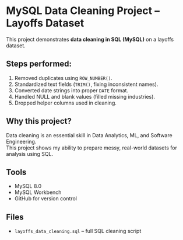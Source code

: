 # MySQL Data Cleaning Project – Layoffs Dataset

This project demonstrates **data cleaning in SQL (MySQL)** on a layoffs dataset.

## Steps performed:
1. Removed duplicates using `ROW_NUMBER()`.
2. Standardized text fields (`TRIM()`, fixing inconsistent names).
3. Converted date strings into proper `DATE` format.
4. Handled NULL and blank values (filled missing industries).
5. Dropped helper columns used in cleaning.

## Why this project?
Data cleaning is an essential skill in Data Analytics, ML, and Software Engineering.  
This project shows my ability to prepare messy, real-world datasets for analysis using SQL.

## Tools
- MySQL 8.0
- MySQL Workbench
- GitHub for version control

## Files
- `layoffs_data_cleaning.sql` – full SQL cleaning script
